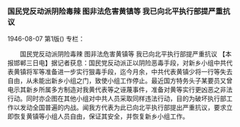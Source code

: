 ### 国民党反动派阴险毒辣  图非法危害黄镇等  我已向北平执行部提严重抗议

1946-08-07
第1版()
专栏：

　　国民党反动派阴险毒辣
    图非法危害黄镇等
    我已向北平执行部提严重抗议
    【本报邯郸三日电】据记者获息：国民党反动派正以阴险恶毒手段，对新乡小组中共代表黄镇将军等准备进一步实行狠毒手段，迄今月余，中共代表黄镇少将一行等失去自由，从未能出新乡小组之门，致使小组工作停止。最近国方特务头子某要员又曾电示其新乡所属多方制造对我黄代表等之诬蔑事件，准备对黄等实行更凶恶之非法行动。同时亦企图在其他小组对中共人员采取同样违法行动，目的为破坏执行部工作以发动全国普遍的内战。闻我方代表为此已向北平执行部提出严重抗议，要求立即恢复黄镇等小组人员自由，保证其安全，并恢复新乡小组工作。
